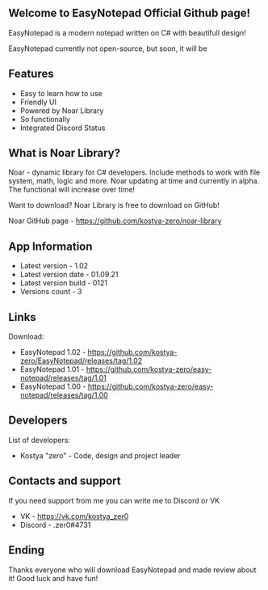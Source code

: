 ## Welcome to EasyNotepad Official Github page!

EasyNotepad is a modern notepad written on C# with beautifull design!

EasyNotepad currently not open-source, but soon, it will be

## Features
- Easy to learn how to use
- Friendly UI
- Powered by Noar Library
- So functionally
- Integrated Discord Status

## What is Noar Library?
Noar - dynamic library for C# developers. Include methods to work with file system, math, logic and more.
Noar updating at time and currently in alpha. The functional will increase over time!

Want to download? Noar Library is free to download on GitHub!

Noar GitHub page - https://github.com/kostya-zero/noar-library

## App Information
- Latest version - 1.02
- Latest version date - 01.09.21
- Latest version build - 0121
- Versions count - 3

## Links
Download:
- EasyNotepad 1.02 - https://github.com/kostya-zero/EasyNotepad/releases/tag/1.02
- EasyNotepad 1.01 - https://github.com/kostya-zero/easy-notepad/releases/tag/1.01
- EasyNotepad 1.00 - https://github.com/kostya-zero/easy-notepad/releases/tag/1.00

## Developers
List of developers:
- Kostya "zero" - Code, design and project leader

## Contacts and support
If you need support from me you can write me to Discord or VK
- VK - https://vk.com/kostya_zer0
- Discord - .zer0#4731

## Ending 
Thanks everyone who will download EasyNotepad and made review about it!
Good luck and have fun!
